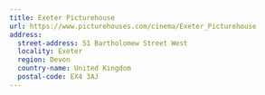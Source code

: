 ```yaml
---
title: Exeter Picturehouse
url: https://www.picturehouses.com/cinema/Exeter_Picturehouse
address:
  street-address: 51 Bartholomew Street West
  locality: Exeter
  region: Devon
  country-name: United Kingdom
  postal-code: EX4 3AJ
---
```

